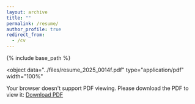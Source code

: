 ```yaml
---
layout: archive
title: ""
permalink: /resume/
author_profile: true
redirect_from:
  - /cv
---
```


{% include base_path %}

<style>
  body {
      padding: 60px 0 0;
  }

  .author__bio {
      padding-right: 70px;
  }
</style>

<!-- 
<embed 
  src="../files/resume_2025_0013.pdf" 
  type="application/pdf" 
  width="100%" 
  height="1000px"
  > -->

<object
  data="../files/resume_2025_0014f.pdf"
  type="application/pdf"
  width="100%"
  >
  <!-- height="700px" -->
  <p>Your browser doesn't support PDF viewing. Please download the PDF to view it: 
  <a href="../files/resume_2025_0014f.pdf">Download PDF</a>
  </p>
</object>